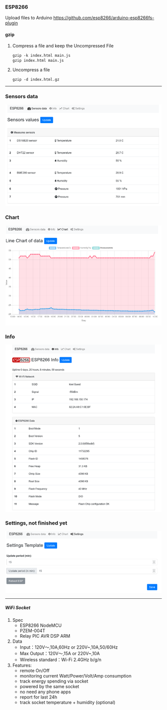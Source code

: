 

### ESP8266



Upload files to Arduino 
https://github.com/esp8266/arduino-esp8266fs-plugin


#### gzip
1. Compress a file  and keep the Uncompressed File
    ```shell
    gzip -k index.html main.js
    gzip index.html main.js
    ```
1. Uncompress a file
      ```shell
      gzip -d index.html.gz
      ```
 

---
 ### Sensors data
 
 ![](https://github.com/dstoianov/esp8266-weather-station-server-client/raw/master/files/sensors.png)
 
 ### Chart 
 
 ![](https://github.com/dstoianov/esp8266-weather-station-server-client/raw/master/files/chart.png)
 
 ### Info
 
 ![](https://github.com/dstoianov/esp8266-weather-station-server-client/raw/master/files/info.png)
 
 ### Settings, not finished yet
 
 ![](https://github.com/dstoianov/esp8266-weather-station-server-client/raw/master/files/settings.png)
 
 
 
 ----


##### WiFi Socket 
1. Spec
    - ESP8266 NodeMCU
    - PZEM-004T
    - Relay PIC AVR DSP ARM
1. Data
    - Input：120V～,10A,60Hz or  220V~,10A,50/60Hz
    - Max Output：120V～,15A  or 220V~,10A
    - Wireless standard：Wi-Fi 2.4GHz b/g/n
1. Features:
    - remote On/Off
    - monitoring current Watt/Power/Volt/Amp consumption
    - track energy spending via socket
    - powered by the same socket
    - no need any phone apps
    - report for last 24h 
    - track socket temperature + humidity (optional)





